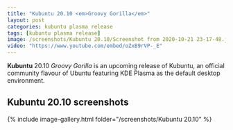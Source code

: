 ```yaml
---
title: "Kubuntu 20.10 <em>Groovy Gorilla</em>"
layout: post
categories: kubuntu plasma release
tags: [kubuntu plasma release]
image: /screenshots/Kubuntu 20.10/Screenshot from 2020-10-21 23-17-48.jpg
video: "https://www.youtube.com/embed/oZxB9rVP-_E"
---
```


**Kubuntu** 20.10 *Groovy Gorilla* is an upcoming release of Kubuntu, an official community flavour of Ubuntu featuring KDE Plasma as the default desktop environment.


## Kubuntu 20.10 screenshots
{% include image-gallery.html folder="/screenshots/Kubuntu 20.10" %}